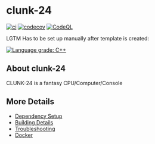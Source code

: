 # clunk-24

[![ci](https://github.com/drako0812/clunk-24/actions/workflows/ci.yml/badge.svg)](https://github.com/drako0812/clunk-24/actions/workflows/ci.yml)
[![codecov](https://codecov.io/gh/drako0812/clunk-24/branch/main/graph/badge.svg)](https://codecov.io/gh/drako0812/clunk-24)
[![CodeQL](https://github.com/drako0812/clunk-24/actions/workflows/codeql-analysis.yml/badge.svg)](https://github.com/drako0812/clunk-24/actions/workflows/codeql-analysis.yml)

LGTM Has to be set up manually after template is created:

[![Language grade: C++](https://img.shields.io/lgtm/grade/cpp/github/drako0812/clunk-24)](https://lgtm.com/projects/g/drako0812/clunk-24/context:cpp)

## About clunk-24
CLUNK-24 is a fantasy CPU/Computer/Console


## More Details

 * [Dependency Setup](README_dependencies.md)
 * [Building Details](README_building.md)
 * [Troubleshooting](README_troubleshooting.md)
 * [Docker](README_docker.md)
